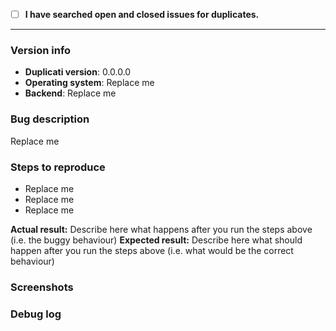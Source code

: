 <!--
This is a bug report template. By following the instructions below and filling out the sections with your information, you will help the developers to get all the necessary data to fix your issue.
You may remove sections that aren't relevant to your particular case. You can also preview your report before submitting it.
-->

<!-- Let's begin with a checklist: Please search to see if an issue has already been created for your report.Replace the empty checkbox [ ] below with a checked one [x] if you already searched for duplicate bugs. -->
- [ ] **I have searched open and closed issues for duplicates.**

----------------------------------------

### Version info <!-- Please replace the following examples with your info. -->
- **Duplicati version**: 0.0.0.0
- **Operating system**: Replace me
- **Backend**: Replace me

### Bug description <!-- Describe the issue that you are experiencing below. -->
Replace me

### Steps to reproduce <!-- Use hyphens as bullet points to list the steps that reproduce the bug. -->
- Replace me
- Replace me
- Replace me

**Actual result:** Describe here what happens after you run the steps above (i.e. the buggy behaviour)
**Expected result:** Describe here what should happen after you run the steps above (i.e. what would be the correct behaviour)

### Screenshots <!-- You can drag & drop or paste your images below. -->

### Debug log <!-- Posting a debug log helps the developers find and fix your issue more easily. -->
